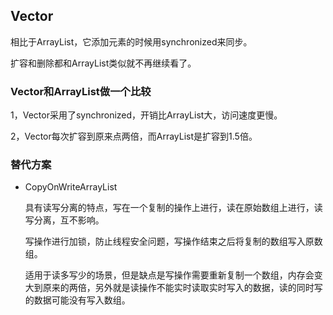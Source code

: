 ## Vector

相比于ArrayList，它添加元素的时候用synchronized来同步。

扩容和删除都和ArrayList类似就不再继续看了。

### Vector和ArrayList做一个比较

1，Vector采用了synchronized，开销比ArrayList大，访问速度更慢。

2，Vector每次扩容到原来点两倍，而ArrayList是扩容到1.5倍。

### 替代方案

- CopyOnWriteArrayList

  具有读写分离的特点，写在一个复制的操作上进行，读在原始数组上进行，读写分离，互不影响。

  写操作进行加锁，防止线程安全问题，写操作结束之后将复制的数组写入原数组。

  适用于读多写少的场景，但是缺点是写操作需要重新复制一个数组，内存会变大到原来的两倍，另外就是读操作不能实时读取实时写入的数据，读的同时写的数据可能没有写入数组。



